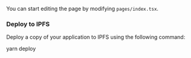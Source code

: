 
You can start editing the page by modifying `pages/index.tsx`. 

### Deploy to IPFS

Deploy a copy of your application to IPFS using the following command:

yarn deploy

